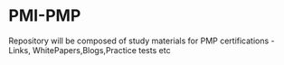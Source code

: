 # PMI-PMP
Repository will be composed of study materials for PMP certifications - Links, WhitePapers,Blogs,Practice tests etc
